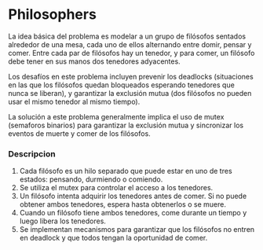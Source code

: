 # Philosophers
La idea básica del problema es modelar a un grupo de filósofos sentados alrededor de una mesa, cada uno de ellos alternando entre domir, pensar y comer. Entre cada par de filósofos hay un tenedor, y para comer, un filósofo debe tener en sus manos dos tenedores adyacentes.

Los desafíos en este problema incluyen prevenir los deadlocks (situaciones en las que los filósofos quedan bloqueados esperando tenedores que nunca se liberan), y garantizar la exclusión mutua (dos filósofos no pueden usar el mismo tenedor al mismo tiempo).

La solución a este problema generalmente implica el uso de mutex (semaforos binarios) para garantizar la exclusión mutua y sincronizar los eventos de muerte y comer de los filósofos.

### Descripcion
1. Cada filósofo es un hilo separado que puede estar en uno de tres estados: pensando, durmiendo o comiendo.
2. Se utiliza el mutex para controlar el acceso a los tenedores.
3. Un filósofo intenta adquirir los tenedores antes de comer. Si no puede obtener ambos tenedores, espera hasta obtenerlos o se muere.
4. Cuando un filósofo tiene ambos tenedores, come durante un tiempo y luego libera los tenedores.
5. Se implementan mecanismos para garantizar que los filósofos no entren en deadlock y que todos tengan la oportunidad de comer.

